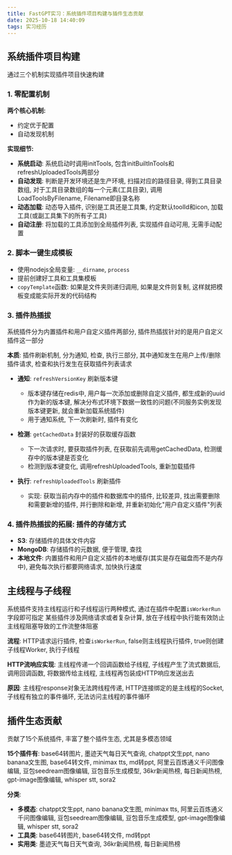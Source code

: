 ```yaml
---
title: FastGPT实习：系统插件项目构建与插件生态贡献
date: 2025-10-18 14:40:09
tags: 实习经历
---
```


## 系统插件项目构建

通过三个机制实现插件项目快速构建

### 1. 零配置机制

**两个核心机制:**
- 约定优于配置
- 自动发现机制

**实现细节:**
- **系统启动**: 系统启动时调用initTools, 包含initBuiltInTools和refreshUploadedTools两部分
- **自动发现**: 判断是开发环境还是生产环境, 扫描对应的路径目录, 得到工具目录数组, 对于工具目录数组的每一个元素(工具目录), 调用LoadToolsByFilename, Filename即目录名称
- **动态加载**: 动态导入插件, 识别是工具还是工具集, 约定默认toolId和icon, 加载工具(或副工具集下的所有子工具)
- **自动注册**: 将加载的工具添加到全局插件列表, 实现插件自动可用, 无需手动配置

### 2. 脚本一键生成模板

- 使用nodejs全局变量: `__dirname`, `process`
- 提前创建好工具和工具集模板
- `copyTemplate`函数: 如果是文件夹则递归调用, 如果是文件则复制, 这样就把模板变成能实际开发的代码结构

### 3. 插件热插拔

系统插件分为内置插件和用户自定义插件两部分, 插件热插拔针对的是用户自定义插件这一部分

**本质**: 插件刷新机制, 分为通知, 检查, 执行三部分, 其中通知发生在用户上传/删除插件请求, 检查和执行发生在获取插件列表请求

- **通知**: `refreshVersionKey` 刷新版本键
    - 版本键存储在redis中, 用户每一次添加或删除自定义插件, 都生成新的uuid作为新的版本键, 解决分布式环境下数据一致性的问题(不同服务实例发现版本键更新, 就会重新加载系统插件)
    - 用于通知系统, 下一次刷新时, 插件有变化

- **检测**: `getCachedData` 封装好的获取缓存函数
    - 下一次请求时, 要获取插件列表, 在获取前先调用getCachedData, 检测缓存中的版本键是否变化
    - 检测到版本键变化, 调用refreshUploadedTools, 重新加载插件

- **执行**: `refreshUploadedTools` 刷新插件
    - 实现: 获取当前内存中的插件和数据库中的插件, 比较差异, 找出需要删除和需要新增的插件, 并行删除和新增, 并重新初始化"用户自定义插件"列表

### 4. 插件热插拔的拓展: 插件的存储方式

- **S3**: 存储插件的具体文件内容
- **MongoDB**: 存储插件的元数据, 便于管理, 查找
- **本地文件**: 内置插件和用户自定义插件的本地缓存(其实是存在磁盘而不是内存中), 避免每次执行都要网络请求, 加快执行速度

## 主线程与子线程

系统插件支持主线程运行和子线程运行两种模式, 通过在插件中配置`isWorkerRun`字段即可指定
某些插件涉及网络请求或者复杂计算, 放在子线程中执行能有效防止主线程阻塞导致的工作流整体阻塞

**流程**: HTTP请求运行插件, 检查`isWorkerRun`, false则主线程执行插件, true则创建子线程Worker, 执行子线程

**HTTP流响应实现**: 主线程传递一个回调函数给子线程, 子线程产生了流式数据后, 调用回调函数, 将数据传给主线程, 主线程再包装成HTTP响应发送出去

**原因**: 主线程response对象无法跨线程传递, HTTP连接绑定的是主线程的Socket, 子线程有独立的事件循环, 无法访问主线程的事件循环

## 插件生态贡献

贡献了15个系统插件, 丰富了整个插件生态, 尤其是多模态领域

**15个插件有**: base64转图片, 墨迹天气每日天气查询, chatppt文生ppt, nano banana文生图, base64转文件, minimax tts, md转ppt, 阿里云百炼通义千问图像编辑, 豆包seedream图像编辑, 豆包音乐生成模型, 36kr新闻热榜, 每日新闻热榜, gpt-image图像编辑, whisper stt, sora2

**分类**:
- **多模态**: chatppt文生ppt, nano banana文生图, minimax tts, 阿里云百炼通义千问图像编辑, 豆包seedream图像编辑, 豆包音乐生成模型, gpt-image图像编辑, whisper stt, sora2
- **工具类**: base64转图片, base64转文件, md转ppt
- **实用类**: 墨迹天气每日天气查询, 36kr新闻热榜, 每日新闻热榜